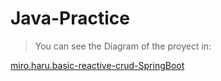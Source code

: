 # Java-Practice
 
> You can see the Diagram of the proyect in:

[miro.haru.basic-reactive-crud-SpringBoot](https://miro.com/welcomeonboard/ajFGTUJTWnRiTWhUVFhqOXByOHlsM3RocVBMaFZFaW0zODlBYmxmUWRzaTlVWXpTUHFXWXJOSzBSWHBuOGVzV3wzMDc0NDU3MzY2MDk1Mjk2NzQxfDI=?share_link_id=730395264202)
